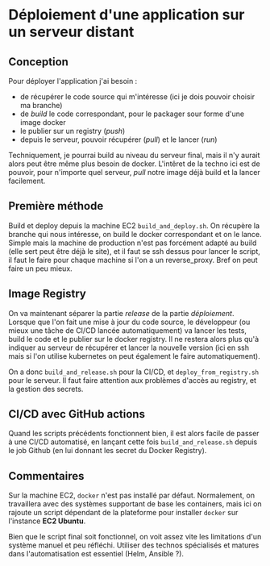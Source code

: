 # Déploiement d'une application sur un serveur distant

## Conception

Pour déployer l'application j'ai besoin :
- de récupérer le code source qui m'intéresse (ici je dois pouvoir choisir ma branche)
- de *build* le code correspondant, pour le packager sour forme d'une image docker
- le publier sur un registry (*push*)
- depuis le serveur, pouvoir récupérer (*pull*) et le lancer (*run*)

Techniquement, je pourrai build au niveau du serveur final, mais il n'y aurait alors peut être même plus besoin de docker. L'intêret de la techno ici est de pouvoir, pour n'importe quel serveur, *pull* notre image déjà build et la lancer facilement.

## Première méthode

Build et deploy depuis la machine EC2 `build_and_deploy.sh`.
On récupère la branche qui nous intéresse, on build le docker correspondant et on le lance. Simple mais la machine de production n'est pas forcément adapté au build (elle sert peut être déjà le site), et il faut se ssh dessus pour lancer le script, il faut le faire pour chaque machine si l'on a un reverse_proxy. Bref on peut faire un peu mieux.

## Image Registry

On va maintenant séparer la partie *release* de la partie *déploiement*. Lorsque que l'on fait une mise à jour du code source, le développeur (ou mieux une tâche de CI/CD lancée automatiquement) va lancer les tests, build le code et le publier sur le docker registry. Il ne restera alors plus qu'à indiquer au serveur de récupérer et lancer la nouvelle version (ici en ssh mais si l'on utilise kubernetes on peut également le faire automatiquement).

On a donc `build_and_release.sh` pour la CI/CD, et `deploy_from_registry.sh` pour le serveur. Il faut faire attention aux problèmes d'accès au registry, et la gestion des secrets.

## CI/CD avec GitHub actions

Quand les scripts précédents fonctionnent bien, il est alors facile de passer à une CI/CD automatisé, en lançant cette fois `build_and_release.sh` depuis le job Github (en lui donnant les secret du Docker Registry).

## Commentaires

Sur la machine EC2, `docker` n'est pas installé par défaut. Normalement, on travaillera avec des systèmes supportant de base les containers, mais ici on rajoute un script dépendant de la plateforme pour installer `docker` sur l'instance **EC2 Ubuntu**.

Bien que le script final soit fonctionnel, on voit assez vite les limitations d'un système manuel et peu réfléchi. Utiliser des technos spécialisés et matures dans l'automatisation est essentiel (Helm, Ansible ?).